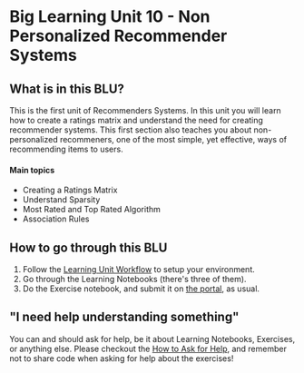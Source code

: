 # Big Learning Unit 10 -  Non Personalized Recommender Systems

## What is in this BLU?

This is the first unit of Recommenders Systems. In this unit you will learn how to create a ratings matrix and understand 
the need for creating recommender systems. This first section also teaches you about non-personalized recommeners, one of the
most simple, yet effective, ways of recommending items to users.

#### Main topics

- Creating a Ratings Matrix 
- Understand Sparsity
- Most Rated and Top Rated Algorithm
- Association Rules

## How to go through this BLU

1. Follow the [Learning Unit Workflow](https://github.com/LDSSA/batch4-students#learning-unit-workflow) to setup your environment.
2. Go through the Learning Notebooks (there's three of them).
3. Do the Exercise notebook, and submit it on [the portal](https://portal.lisbondatascience.org), as usual.

## "I need help understanding something"

You can and should ask for help, be it about Learning Notebooks, Exercises, or anything else. Please checkout the [How to Ask for Help](https://github.com/LDSSA/wiki/wiki/How-to-ask-for-and-give-help), and remember not to share code when asking for help about the exercises!
